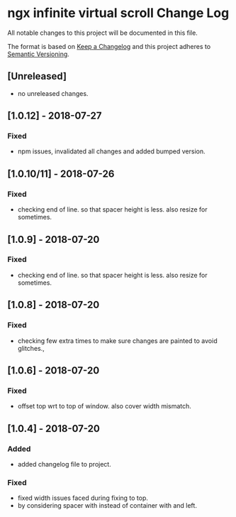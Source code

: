 # ngx infinite virtual scroll Change Log

All notable changes to this project will be documented in this file.

The format is based on [Keep a Changelog](http://keepachangelog.com/) and this project adheres to [Semantic Versioning](http://semver.org/).

## [Unreleased]
- no unreleased changes.

## [1.0.12] - 2018-07-27
### Fixed
- npm issues, invalidated all changes and added bumped version.

## [1.0.10/11] - 2018-07-26
### Fixed
- checking end of line. so that spacer height is less. also resize for sometimes.

## [1.0.9] - 2018-07-20
### Fixed
- checking end of line. so that spacer height is less. also resize for sometimes.


## [1.0.8] - 2018-07-20
### Fixed
- checking few extra times to make sure changes are painted to avoid glitches.,

## [1.0.6] - 2018-07-20
### Fixed
- offset top wrt to top of window. also cover width mismatch.

## [1.0.4] - 2018-07-20
### Added
-  added changelog file to project.
### Fixed
- fixed width issues faced during fixing to top.
- by considering spacer with instead of container with and left.

